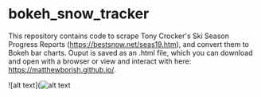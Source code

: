 # bokeh_snow_tracker

This repository contains code to scrape Tony Crocker's Ski Season Progress Reports (https://bestsnow.net/seas19.htm), and convert them to Bokeh bar charts. Ouput is saved as an .html file, which you can download and open with a browser or view and interact with here: https://matthewborish.github.io/.


![alt text](![alt text](https://raw.githubusercontent.com/username/projectname/branch/path/to/img.png)
